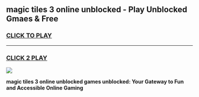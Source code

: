 
## magic tiles 3 online unblocked - Play Unblocked Gmaes & Free
<h3>
<a href="https://news.freeplayer.one?title=magic_tiles_3_online_unblocked&ref=23F">CLICK TO PLAY</a></h3>
<hr>

<h3>
<a href="https://news.freeplayer.one?title=magic_tiles_3_online_unblocked&ref=23F">CLICK 2 PLAY</a>
  
</h3>

<a href="https://news.freeplayer.one?title=magic_tiles_3_online_unblocked&ref=23F/"><img src="https://clearcache.store/games.png"></a>


**magic tiles 3 online unblocked games unblocked: Your Gateway to Fun and Accessible Online Gaming**
